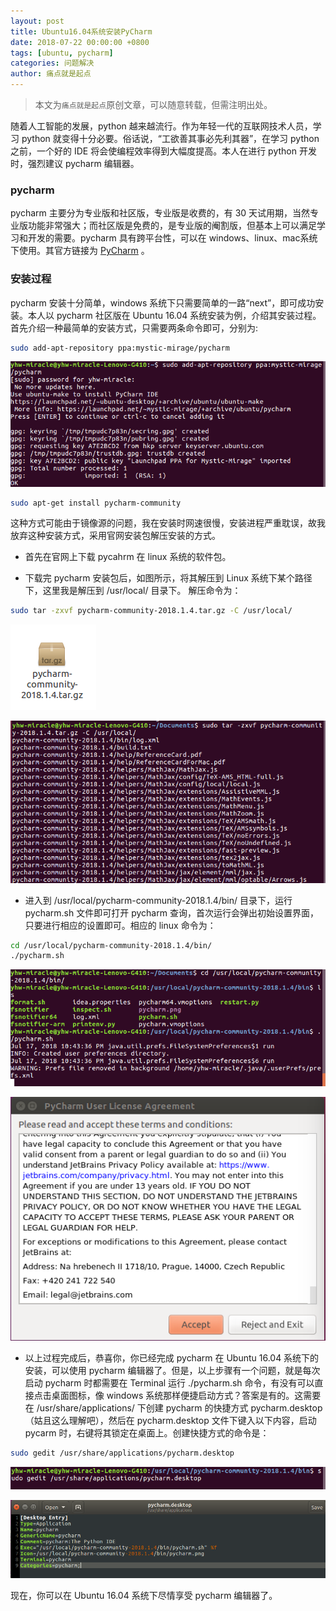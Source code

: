 ```yaml
---
layout: post
title: Ubuntu16.04系统安装PyCharm
date: 2018-07-22 00:00:00 +0800
tags: [ubuntu, pycharm]
categories: 问题解决
author: 痛点就是起点
---
```


> 本文为`痛点就是起点`原创文章，可以随意转载，但需注明出处。

随着人工智能的发展，python 越来越流行。作为年轻一代的互联网技术人员，学习 python 就变得十分必要。俗话说，“工欲善其事必先利其器”，在学习 python 之前，一个好的 IDE 将会使编程效率得到大幅度提高。本人在进行 python 开发时，强烈建议 pycharm 编辑器。

### pycharm
pycharm 主要分为专业版和社区版，专业版是收费的，有 30 天试用期，当然专业版功能非常强大；而社区版是免费的，是专业版的阉割版，但基本上可以满足学习和开发的需要。pycharm 具有跨平台性，可以在 windows、linux、mac系统下使用。其官方链接为 [PyCharm](https://www.jetbrains.com/pycharm/) 。

### 安装过程
pycharm 安装十分简单，windows 系统下只需要简单的一路“next”，即可成功安装。本人以 pycharm 社区版在 Ubuntu 16.04 系统安装为例，介绍其安装过程。首先介绍一种最简单的安装方式，只需要两条命令即可，分别为:

```bash
sudo add-apt-repository ppa:mystic-mirage/pycharm
```

![](images/2018/XR6zLENFy4WAZlVAFkwFV3zs.png)


```bash
sudo apt-get install pycharm-community
```

这种方式可能由于镜像源的问题，我在安装时网速很慢，安装进程严重耽误，故我放弃这种安装方式，采用官网安装包解压安装的方式。

* 首先在官网上下载 pycahrm 在 linux 系统的软件包。

* 下载完 pycharm 安装包后，如图所示，将其解压到 Linux 系统下某个路径下，这里我是解压到 /usr/local/ 目录下。
解压命令为：

```bash
sudo tar -zxvf pycharm-community-2018.1.4.tar.gz -C /usr/local/
```

![](images/2018/Db_FgbgW3ailrm2teuaryPNr.png)

![](images/2018/zn8Nlp40rVrJz_opjSBIM4Nw.png)


* 进入到 /usr/local/pycharm-community-2018.1.4/bin/ 目录下，运行 pycharm.sh 文件即可打开 pycharm 查询，首次运行会弹出初始设置界面，只要进行相应的设置即可。相应的 linux 命令为：

```bash
cd /usr/local/pycharm-community-2018.1.4/bin/
./pycharm.sh
```

![](images/2018/8e9jpPJWpDD2oPHIjE8vc9dS.png)

![](images/2018/veNihRw8WdrlX_33KfW2Tw0J.png)


* 以上过程完成后，恭喜你，你已经完成 pycharm 在 Ubuntu 16.04 系统下的安装，可以使用 pycharm 编辑器了。但是，以上步骤有一个问题，就是每次启动 pycharm 时都需要在 Terminal 运行 ./pycharm.sh 命令，有没有可以直接点击桌面图标，像 windows 系统那样便捷启动方式？答案是有的。这需要在 /usr/share/applications/ 下创建 pycharm 的快捷方式 pycharm.desktop（姑且这么理解吧），然后在 pycharm.desktop 文件下键入以下内容，启动 pycarm 时，右键将其锁定在桌面上。创建快捷方式的命令是：

```bash
sudo gedit /usr/share/applications/pycharm.desktop
```

![](images/2018/Y0YSUQcPIsaeHBNBj9pHlbJ0.png)

![](images/2018/WeijxqZPKha2rOoCtuNFxGIf.png)


现在，你可以在 Ubuntu 16.04 系统下尽情享受 pycharm 编辑器了。
